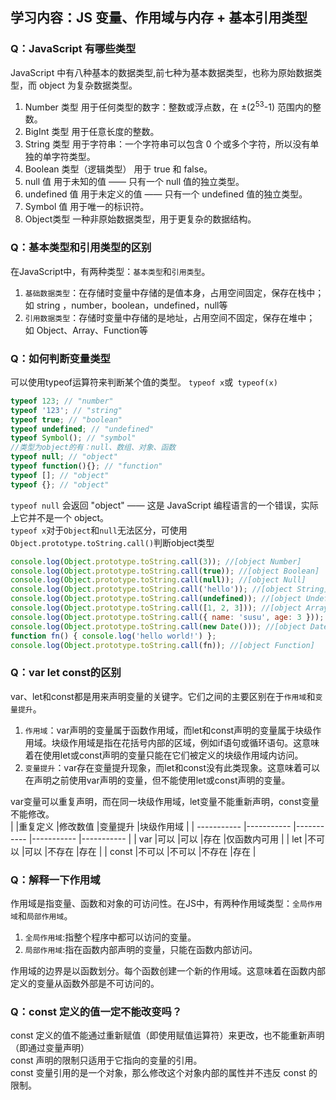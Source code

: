 ## 学习内容：JS 变量、作用域与内存 + 基本引用类型
### Q：JavaScript 有哪些类型
JavaScript 中有八种基本的数据类型,前七种为基本数据类型，也称为原始数据类型，而 object 为复杂数据类型。
1. Number 类型 用于任何类型的数字：整数或浮点数，在 ±(2<sup>53</sup>-1) 范围内的整数。  
2. BigInt 类型 用于任意长度的整数。  
3. String 类型 用于字符串：一个字符串可以包含 0 个或多个字符，所以没有单独的单字符类型。  
4. Boolean 类型（逻辑类型） 用于 true 和 false。  
5. null 值 用于未知的值 —— 只有一个 null 值的独立类型。  
6. undefined 值 用于未定义的值 —— 只有一个 undefined 值的独立类型。  
7. Symbol 值 用于唯一的标识符。  
8. Object类型 一种非原始数据类型，用于更复杂的数据结构。  
### Q：基本类型和引用类型的区别
在JavaScript中，有两种类型：`基本类型`和`引用类型`。
1. `基础数据类型`：在存储时变量中存储的是值本身，占用空间固定，保存在栈中； 如 string ，number，boolean，undefined，null等
2. `引用数据类型`：存储时变量中存储的是地址，占用空间不固定，保存在堆中；
如 Object、Array、Function等
### Q：如何判断变量类型
可以使用typeof运算符来判断某个值的类型。
`typeof x`或` typeof(x)`
```javascript
typeof 123; // "number"
typeof '123'; // "string"
typeof true; // "boolean"
typeof undefined; // "undefined"
typeof Symbol(); // "symbol"
//类型为object的有：null、数组、对象、函数
typeof null; // "object"
typeof function(){}; // "function"
typeof []; // "object"
typeof {}; // "object"
``` 
`typeof null` 会返回 "object" —— 这是 JavaScript 编程语言的一个错误，实际上它并不是一个 object。  
`typeof x`对于`Object`和`null`无法区分，可使用`Object.prototype.toString.call()`判断object类型
```javascript
console.log(Object.prototype.toString.call(3)); //[object Number]
console.log(Object.prototype.toString.call(true)); //[object Boolean]
console.log(Object.prototype.toString.call(null)); //[object Null]
console.log(Object.prototype.toString.call('hello')); //[object String]
console.log(Object.prototype.toString.call(undefined)); //[object Undefined]
console.log(Object.prototype.toString.call([1, 2, 3])); //[object Array]    
console.log(Object.prototype.toString.call({ name: 'susu', age: 3 })); //[object Object]      
console.log(Object.prototype.toString.call(new Date())); //[object Date]
function fn() { console.log('hello world!') };
console.log(Object.prototype.toString.call(fn)); //[object Function]
```
### Q：var let const的区别
var、let和const都是用来声明变量的关键字。它们之间的主要区别在于`作用域`和`变量提升`。  
1. `作用域`：var声明的变量属于函数作用域，而let和const声明的变量属于块级作用域。块级作用域是指在花括号内部的区域，例如if语句或循环语句。这意味着在使用let或const声明的变量只能在它们被定义的块级作用域内访问。  
2. `变量提升`：var存在变量提升现象，而let和const没有此类现象。这意味着可以在声明之前使用var声明的变量，但不能使用let或const声明的变量。    

var变量可以重复声明，而在同一块级作用域，let变量不能重新声明，const变量不能修改。  
 |             |重复定义     |修改数值     |变量提升    |块级作用域   |
 | ----------- |----------- |----------- |----------- |----------- |
 | var         |可以        |可以         |存在        |仅函数内可用  |
 | let         |不可以      |可以         |不存在       |存在          |
 | const       |不可以      |不可以       |不存在       |存在          |

### Q：解释一下作用域
作用域是指变量、函数和对象的可访问性。在JS中，有两种作用域类型：`全局作用域`和`局部作用域`。  
1. `全局作用域`:指整个程序中都可以访问的变量。
2. `局部作用域`:指在函数内部声明的变量，只能在函数内部访问。  

作用域的边界是以函数划分。每个函数创建一个新的作用域。这意味着在函数内部定义的变量从函数外部是不可访问的。
### Q：const 定义的值一定不能改变吗？
const 定义的值不能通过重新赋值（即使用赋值运算符）来更改，也不能重新声明（即通过变量声明）  
const 声明的限制只适用于它指向的变量的引用。  
const 变量引用的是一个对象，那么修改这个对象内部的属性并不违反 const 的限制。